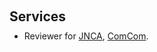 <h1 id="services"></h1>

<h2 style="margin: 60px 0px 10px;">Services</h2>

<!-- <h4 style="margin:0 10px 0;">Journal</h4> -->

<ul style="margin:0 0 5px;">
  <li>Reviewer for <a href="https://www2.cloud.editorialmanager.com/jnca/default.aspx">JNCA</a>, <a href="https://www.editorialmanager.com/comcom/Default.aspx">ComCom</a>.</li>
</ul>



